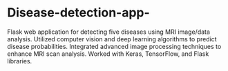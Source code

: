 # Disease-detection-app-
Flask web application for detecting five diseases using MRI image/data analysis.  Utilized computer vision and deep learning algorithms to predict disease probabilities. Integrated advanced image processing techniques to enhance MRI scan analysis. Worked with Keras, TensorFlow, and Flask libraries.
